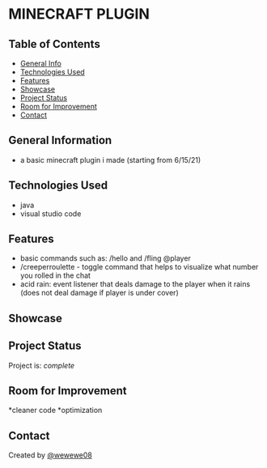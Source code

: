 # MINECRAFT PLUGIN

## Table of Contents
* [General Info](#general-information)
* [Technologies Used](#technologies-used)
* [Features](#features)
* [Showcase](#Showcase)
* [Project Status](#project-status)
* [Room for Improvement](#room-for-improvement)
* [Contact](#contact)


## General Information
- a basic minecraft plugin i made (starting from 6/15/21)


## Technologies Used
- java
- visual studio code


## Features
* basic commands such as: /hello and /fling @player
* /creeperroulette - toggle command that helps to visualize what number you rolled in the chat
* acid rain: event listener that deals damage to the player when it rains (does not deal damage if player is under cover)


## Showcase



## Project Status
Project is: _complete_ 


## Room for Improvement
*cleaner code
*optimization


## Contact
Created by [@wewewe08](https://github.com/wewewe08)
